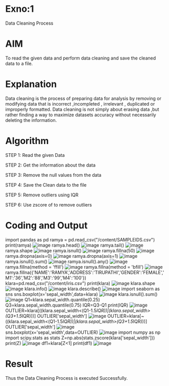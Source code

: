 # Exno:1
Data Cleaning Process

# AIM
To read the given data and perform data cleaning and save the cleaned data to a file.

# Explanation
Data cleaning is the process of preparing data for analysis by removing or modifying data that is incorrect ,incompleted , irrelevant , duplicated or improperly formatted. Data cleaning is not simply about erasing data ,but rather finding a way to maximize datasets accuracy without necessarily deleting the information.

# Algorithm
STEP 1: Read the given Data

STEP 2: Get the information about the data

STEP 3: Remove the null values from the data

STEP 4: Save the Clean data to the file

STEP 5: Remove outliers using IQR

STEP 6: Use zscore of to remove outliers

# Coding and Output
import pandas as pd
ramya = pd.read_csv("/content/SAMPLEIDS.csv")
print(ramya)
![image](https://github.com/user-attachments/assets/6ce0b364-a812-4748-9af4-ea48d71724ae)
ramya.head()
![image](https://github.com/user-attachments/assets/0d8e5b85-4aee-470a-ba5a-508f3b668069)
ramya.tail()
![image](https://github.com/user-attachments/assets/5986b68e-d820-4b3a-a55d-fd3ead7d0207)
ramya.shape
![image](https://github.com/user-attachments/assets/b2dab315-23e5-42a2-b6b3-58225470c7db)
ramya.isnull()
![image](https://github.com/user-attachments/assets/5792af52-c098-4850-ba22-914b7666b3fd)
ramya.fillna(50)
![image](https://github.com/user-attachments/assets/828a7a13-00b7-416b-9312-ef80ba164092)
ramya.dropna(axis=0)
![image](https://github.com/user-attachments/assets/3cf701bf-0e4d-417e-9120-a7fe6a3a9f9c)
ramya.dropna(axis=1)
![image](https://github.com/user-attachments/assets/d3150364-91af-425c-a0cc-794331877633)
ramya.isnull().sum()
![image](https://github.com/user-attachments/assets/b66ac12a-0783-46e1-b286-7358a8c5a1c4)
ramya.isnull().any()
![image](https://github.com/user-attachments/assets/34a59dcc-d7fa-4658-8246-a93e0e6a7669)
ramya.fillna(method = 'ffill')
![image](https://github.com/user-attachments/assets/41c905f7-3e50-4aa2-b8a3-01dfaed68f28)
ramya.fillna(method = 'bfill')
![image](https://github.com/user-attachments/assets/0f4bb8c4-a9a6-4ba6-a348-1d7d19d36f95)
ramya.fillna({'NAME':'RAMYA','ADDRESS':'TIRUPATHI','GENDER':'FEMALE','M1':'36','M2':'88','M3':'99','M4':'100'})
klara=pd.read_csv("/content/iris.csv")
print(klara)
![image](https://github.com/user-attachments/assets/03be418e-33d1-45e6-b9f7-7038327c1508)
klara.shape
![image](https://github.com/user-attachments/assets/515d0dbd-930a-4e8f-afcb-b13b30ee369e)
klara.info()
![image](https://github.com/user-attachments/assets/cba20c14-06a4-4a84-9e30-b3ef53a4fda3)
klara.describe()
![image](https://github.com/user-attachments/assets/d7313abf-a36c-4a5e-beda-4dd4f7700465)
import seaborn as sns
sns.boxplot(x='sepal_width',data=klara)
![image](https://github.com/user-attachments/assets/3806019b-c5bf-411b-8734-b0095452560f)
klara.isnull().sum()
![image](https://github.com/user-attachments/assets/b5605008-5fb9-4900-be08-e22a28341ba4)
Q1=klara.sepal_width.quantile(0.25)
Q3=klara.sepal_width.quantile(0.75)
IQR=Q3-Q1
print(IQR)
![image](https://github.com/user-attachments/assets/0a434552-5d82-4a4f-b7b6-a01684b584e0)
OUTLIER=klara[((klara.sepal_width<(Q1-1.5*IQR))|(klara.sepal_width>(Q3+1.5*IQR)))]
OUTLIER['sepal_width']
![image](https://github.com/user-attachments/assets/f9a70c72-b7c2-44b1-a6ce-67e345bb65eb)
OUTLIER=klara[~((klara.sepal_width<(Q1-1.5*IQR))|(klara.sepal_width>(Q3+1.5*IQR)))]
OUTLIER['sepal_width']
![image](https://github.com/user-attachments/assets/e6179424-8eaa-4570-986c-fa1f86826c6d)
sns.boxplot(x='sepal_width',data=OUTLIER)
![image](https://github.com/user-attachments/assets/54d6a659-011c-4098-b225-542a9f8188c9)
import numpy as np
import scipy.stats as stats
Z=np.abs(stats.zscore(klara['sepal_width']))
print(Z)
![image](https://github.com/user-attachments/assets/23b51464-9a3b-44dc-a571-f0f6c6cdbf8e)
df1=klara[Z<1]
print(df1)
![image](https://github.com/user-attachments/assets/934fd6b4-1a0b-4f04-ae5c-56d9ae514a2d)

# Result
Thus the Data Cleaning Process is executed Successfully.

